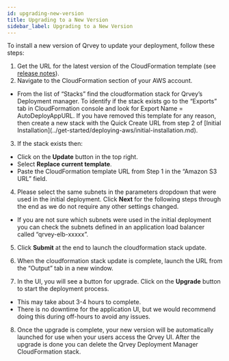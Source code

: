 ```yaml
---
id: upgrading-new-version
title: Upgrading to a New Version
sidebar_label: Upgrading to a New Version
---
```


<div>

To install a new version of Qrvey to update your deployment, follow these steps:

1. Get the URL for the latest version of the CloudFormation template (see <a href="/docs/release-notes/release-last" target="_blank">release notes</a>).
2. Navigate to the CloudFormation section of your AWS account.
<ul style={{listStyle: 'lower-alpha'}}>
<li>
From the list of “Stacks” find the cloudformation stack for Qrvey’s Deployment manager. To identify if the stack exists go to the “Exports” tab in CloudFormation console and look for Export Name = AutoDeployAppURL. If you have removed this template for any reason, then create a new stack with the Quick Create URL from step 2 of [Initial Installation](../get-started/deploying-aws/initial-installation.md).
</li>
</ul>

3. If the stack exists then:
<ul style={{listStyle: 'lower-alpha'}}>
<li>Click on the <strong>Update</strong> button in the top right.</li>
<li>Select <strong>Replace current template</strong>. </li>
<li>Paste the CloudFormation template URL from Step 1 in the “Amazon S3 URL” field.</li></ul>

4. Please select the same subnets in the parameters dropdown that were used in the initial deployment. Click **Next** for the following steps through the end as we do not require any other settings changed.
<ul style={{listStyle: 'lower-alpha'}}>
<li>
If you are not sure which subnets were used in the initial deployment you can check the subnets defined in an application load balancer called “qrvey-elb-xxxxx”.
</li>
</ul>

5. Click **Submit** at the end to launch the cloudformation stack update.

6. When the cloudformation stack update is complete, launch the URL from the “Output” tab in a new window.

7. In the UI, you will see a button for upgrade. Click on the **Upgrade** button to start the deployment process. 
<ul style={{listStyle: 'lower-alpha'}}>
<li>This may take about 3-4 hours to complete.</li> 
<li>There is no downtime for the application UI, but we would recommend doing this during off-hours to avoid any issues.</li> </ul>

8. Once the upgrade is complete, your new version will be automatically launched for use when your users access the Qrvey UI. After the upgrade is done you can delete the Qrvey Deployment Manager CloudFormation stack.

</div>